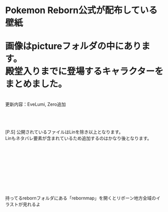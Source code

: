 <h1>Pokemon Reborn公式が配布している壁紙
  <br>
  <br>
  画像はpictureフォルダの中にあります。
  <br>殿堂入りまでに登場するキャラクターをまとめました。
</h1>
  <br>更新内容：EveLumi, Zero追加
  <br>
  <br>
  <br>
  <br>
  <br>
[P.S]
公開されているファイルはLinを除き以上となります。
<br>
Linもネタバレ要素が含まれているため追加するのはかなり後となります。
  <br>
  <br>
  <br>
  <br>
  <br>
  <br>
  <br>
  <br>
  <br>
  <br>
  <br>
  持ってるrebornフォルダにある「rebornmap」を開くとリボーン地方全域のイラストが見れるよ

